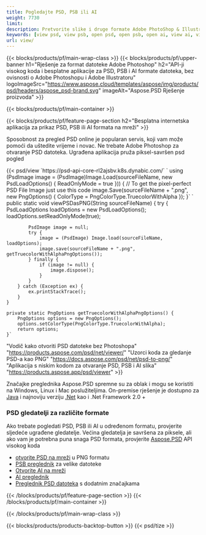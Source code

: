 ```yaml
---
title: Pogledajte PSD, PSB ili AI
weight: 7730
limit: 
description: Pretvorite slike i druge formate Adobe PhotoShop & Illustrator
keywords: [view psd, view psb, open psd, open psb, open ai, view ai, view image, open photoshop file, open illustrator file]
url: view/
---
```


{{< blocks/products/pf/main-wrap-class >}}
{{< blocks/products/pf/upper-banner h1="Rješenje za format datoteke Adobe Photoshop" h2="API-ji visokog koda i besplatne aplikacije za PSD, PSB i AI formate datoteka, bez ovisnosti o Adobe Photoshopu i Adobe Illustratoru" logoImageSrc="https://www.aspose.cloud/templates/aspose/img/products/psd/headers/aspose_psd-brand.svg" imageAlt="Aspose.PSD Rješenje proizvoda" >}}

{{< blocks/products/pf/main-container >}}

{{< blocks/products/pf/feature-page-section h2="Besplatna internetska aplikacija za prikaz PSD, PSB ili AI formata na mreži" >}}
<p>Sposobnost za pregled PSD online je popularan servis, koji vam može pomoći da uštedite vrijeme i novac. Ne trebate Adobe Photoshop za otvaranje PSD datoteka. Ugrađena aplikacija pruža piksel-savršen psd pogled</p>
{{< psd/view `https://psd-api-core-rl2ajsbv.k8s.dynabic.com/` 
`    using (PsdImage image = (PsdImage)Image.Load(sourceFileName, new PsdLoadOptions() { ReadOnlyMode = true }))
    {
        // To get the pixel-perfect PSD File Image just use this code
        image.Save(sourceFileName + ".png",  new PngOptions() {  ColorType = PngColorType.TruecolorWithAlpha });
    }` 
	`    public static void viewPSDasPNG(String sourceFileName) {
        try {
            PsdLoadOptions loadOptions = new PsdLoadOptions();
            loadOptions.setReadOnlyMode(true);
            
            PsdImage image = null;
            try {
                image = (PsdImage) Image.load(sourceFileName, loadOptions);
                image.save(sourceFileName + ".png", getTruecolorWithAlphaPngOptions());
            } finally {
                if (image != null) {
                    image.dispose();
                }
            }
        } catch (Exception ex) {
            ex.printStackTrace();
        }
    }
    
    private static PngOptions getTruecolorWithAlphaPngOptions() {
        PngOptions options = new PngOptions();
        options.setColorType(PngColorType.TruecolorWithAlpha);
        return options;
    }` 
"Vodič kako otvoriti PSD datoteke bez Photoshopa" "https://products.aspose.com/psd/net/viewer/" 
"Uzorci koda za gledanje PSD-a kao PNG"  "https://docs.aspose.com/psd/net/psd-to-png/" 
"Aplikacija s niskim kodom za otvaranje PSD, PSB i AI slika" "https://products.aspose.app/psd/viewer" >}}
<p>Značajke preglednika Aspose.PSD spremne su za oblak i mogu se koristiti na Windows, Linux i Mac poslužiteljima. On-premise rješenje je dostupno za <a href="https://products.aspose.com/psd/java/">Java</a> i najnoviju verziju <a href="https://products.aspose.com/psd/net/">.Net</a> kao i .Net Framework 2.0 +</p>

<h3 class="headingpdleft">PSD gledatelji za različite formate</h3>
<p>Ako trebate pogledati PSD, PSB ili AI u određenom formatu, provjerite sljedeće ugrađene gledatelje. Većina gledatelja je savršena za piksele, ali ako vam je potrebna puna snaga PSD formata, provjerite <a href="/psd/">Aspose.PSD</a> API visokog koda</p>
<ul>
<li><a href="open-psd-online">otvorite PSD na mreži</a> u PNG formatu</li>
<li><a href="psb">PSB preglednik</a> za velike datoteke</li>
<li><a href="open-ai-online">Otvorite AI na mreži</a></li>
<li><a href="ai">AI preglednik</a></li>
<li><a href="/psd/view/psd-file-viewer">Preglednik PSD datoteka</a> s dodatnim značajkama</li>
</ul>

{{< /blocks/products/pf/feature-page-section >}}
{{< /blocks/products/pf/main-container >}}


{{< /blocks/products/pf/main-wrap-class >}}

{{< blocks/products/products-backtop-button >}}
{{< psd/tize >}}
